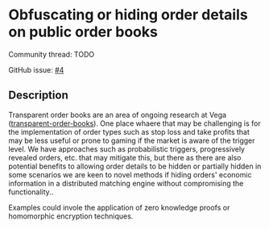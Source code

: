 # Obfuscating or hiding order details on public order books

Community thread: TODO

GitHub issue: [#4](https://github.com/vegaprotocol/research/issues/4)

## Description

Transparent order books are an area of ongoing research at Vega ([transparent-order-books](problems/transparent-order-books.md)). One place whaere that may be challenging is for the implementation of order types such as stop loss and take profits that may be less useful or prone to gaming if the market is aware of the trigger level. We have approaches such as probabilistic triggers, progressively revealed orders, etc. that may mitigate this, but there as there are also potential benefits to allowing order details to be hidden or partially hidden in some scenarios we are keen to novel methods if hiding orders' economic information in a distributed matching engine without compromising the functionality..

Examples could invole the application of zero knowledge proofs or homomorphic encryption techniques.
